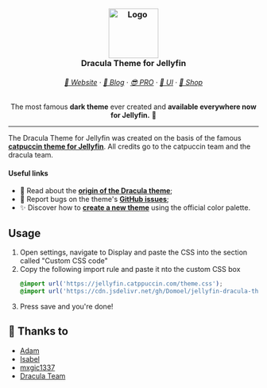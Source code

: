 <h3 align="center">
	<img src="https://draculatheme.com/images/hero/dracula-icon.svg" width="100" alt="Logo"/>
    <br/>
	Dracula Theme for Jellyfin
</h3>
<h6 align="center">
  <a href="https://draculatheme.com">🏰 Website</a>
  ·
  <a href="https://draculatheme.com/blog">📰 Blog</a>
  ·
  <a href="https://draculatheme.com/pro">😎 PRO</a>
  ·
  <a href="https://ui.draculatheme.com">🧱 UI</a>
  ·
  <a href="https://draculatheme.com/shop">👕 Shop</a>
</h6>
<p align="center">
  The most famous <b>dark theme</b> ever created and <b>available everywhere now for Jellyfin.</b> 🦇
</p>
<hr/>

The Dracula Theme for Jellyfin was created on the basis of the famous [**catpuccin theme for Jellyfin**](https://github.com/catppuccin/jellyfin). All credits go to the catpuccin team and the dracula team.



#### Useful links

- 🌃 Read about the [**origin of the Dracula theme**](https://draculatheme.com/about);
- 🐛 Report bugs on the theme's [**GitHub issues**](https://github.com/dracula);
- ✨ Discover how to [**create a new theme**](https://draculatheme.com/contribute) using the official color palette.

## Usage

1. Open settings, navigate to Display and paste the CSS into the section called "Custom CSS code"
2. Copy the following import rule and paste it nto the custom CSS box
    ```css
    @import url('https://jellyfin.catppuccin.com/theme.css');
    @import url('https://cdn.jsdelivr.net/gh/Domoel/jellyfin-dracula-theme/themes/dracula.css');
    ```
4. Press save and you're done!

## 💝 Thanks to

- [Adam](https://github.com/adamperkowski)
- [Isabel](https://github.com/isabelroses)
- [mxgic1337](https://github.com/mxgic1337)
- [Dracula Team](https://github.com/dracula)
